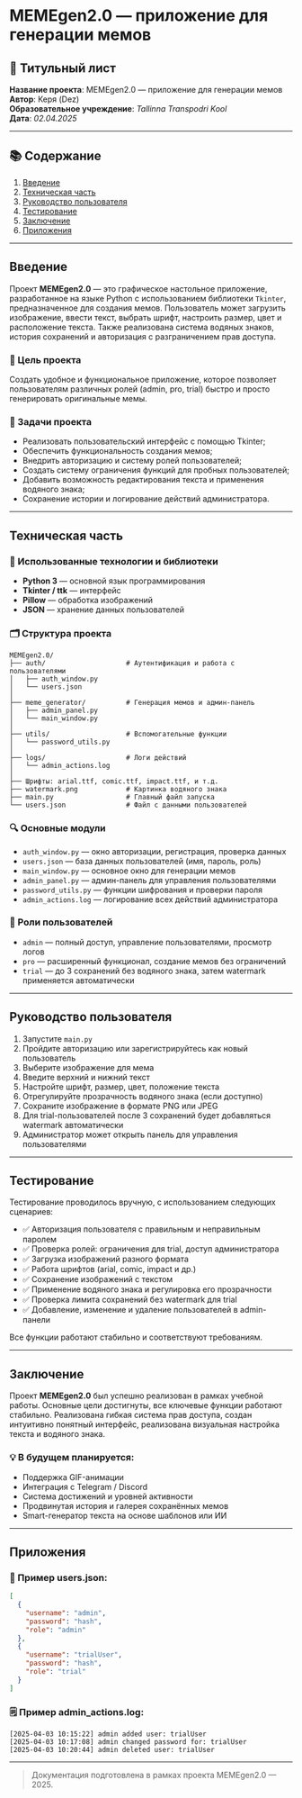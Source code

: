 # MEMEgen2.0 — приложение для генерации мемов

## 📄 Титульный лист

**Название проекта**: MEMEgen2.0 — приложение для генерации мемов  
**Автор**: Керя (Dez)  
**Образовательное учреждение**: *Tallinna Transpodri Kool*  
**Дата**: *02.04.2025*

---

## 📚 Содержание

1. [Введение](#введение)  
2. [Техническая часть](#техническая-часть)  
3. [Руководство пользователя](#руководство-пользователя)  
4. [Тестирование](#тестирование)  
5. [Заключение](#заключение)  
6. [Приложения](#приложения)

---

## Введение

Проект **MEMEgen2.0** — это графическое настольное приложение, разработанное на языке Python с использованием библиотеки `Tkinter`, предназначенное для создания мемов. Пользователь может загрузить изображение, ввести текст, выбрать шрифт, настроить размер, цвет и расположение текста. Также реализована система водяных знаков, история сохранений и авторизация с разграничением прав доступа.

### 🎯 Цель проекта
Создать удобное и функциональное приложение, которое позволяет пользователям различных ролей (admin, pro, trial) быстро и просто генерировать оригинальные мемы.

### 🧩 Задачи проекта
- Реализовать пользовательский интерфейс с помощью Tkinter;
- Обеспечить функциональность создания мемов;
- Внедрить авторизацию и систему ролей пользователей;
- Создать систему ограничения функций для пробных пользователей;
- Добавить возможность редактирования текста и применения водяного знака;
- Сохранение истории и логирование действий администратора.

---

## Техническая часть

### 🧪 Использованные технологии и библиотеки
- **Python 3** — основной язык программирования  
- **Tkinter / ttk** — интерфейс  
- **Pillow** — обработка изображений  
- **JSON** — хранение данных пользователей

### 🗂 Структура проекта
```
MEMEgen2.0/
├── auth/                    # Аутентификация и работа с пользователями
│   ├── auth_window.py
│   └── users.json
│
├── meme_generator/          # Генерация мемов и админ-панель
│   ├── admin_panel.py
│   └── main_window.py
│
├── utils/                   # Вспомогательные функции
│   └── password_utils.py
│
├── logs/                    # Логи действий
│   └── admin_actions.log
│
├── Шрифты: arial.ttf, comic.ttf, impact.ttf, и т.д.
├── watermark.png            # Картинка водяного знака
├── main.py                  # Главный файл запуска
└── users.json               # Файл с данными пользователей
```

### 🔍 Основные модули
- `auth_window.py` — окно авторизации, регистрация, проверка данных
- `users.json` — база данных пользователей (имя, пароль, роль)
- `main_window.py` — основное окно для генерации мемов
- `admin_panel.py` — админ-панель для управления пользователями
- `password_utils.py` — функции шифрования и проверки пароля
- `admin_actions.log` — логирование всех действий администратора

### 👥 Роли пользователей
- `admin` — полный доступ, управление пользователями, просмотр логов
- `pro` — расширенный функционал, создание мемов без ограничений
- `trial` — до 3 сохранений без водяного знака, затем watermark применяется автоматически

---

## Руководство пользователя

1. Запустите `main.py`
2. Пройдите авторизацию или зарегистрируйтесь как новый пользователь
3. Выберите изображение для мема
4. Введите верхний и нижний текст
5. Настройте шрифт, размер, цвет, положение текста
6. Отрегулируйте прозрачность водяного знака (если доступно)
7. Сохраните изображение в формате PNG или JPEG
8. Для trial-пользователей после 3 сохранений будет добавляться watermark автоматически
9. Администратор может открыть панель для управления пользователями

---

## Тестирование

Тестирование проводилось вручную, с использованием следующих сценариев:
- ✅ Авторизация пользователя с правильным и неправильным паролем
- ✅ Проверка ролей: ограничения для trial, доступ администратора
- ✅ Загрузка изображений разного формата
- ✅ Работа шрифтов (arial, comic, impact и др.)
- ✅ Сохранение изображений с текстом
- ✅ Применение водяного знака и регулировка его прозрачности
- ✅ Проверка лимита сохранений без watermark для trial
- ✅ Добавление, изменение и удаление пользователей в admin-панели

Все функции работают стабильно и соответствуют требованиям.

---

## Заключение

Проект **MEMEgen2.0** был успешно реализован в рамках учебной работы. Основные цели достигнуты, все ключевые функции работают стабильно. Реализована гибкая система прав доступа, создан интуитивно понятный интерфейс, реализована визуальная настройка текста и водяного знака.

### 💡 В будущем планируется:
- Поддержка GIF-анимации
- Интеграция с Telegram / Discord
- Система достижений и уровней активности
- Продвинутая история и галерея сохранённых мемов
- Smart-генератор текста на основе шаблонов или ИИ

---

## Приложения

### 📂 Пример users.json:
```json
[
  {
    "username": "admin",
    "password": "hash",
    "role": "admin"
  },
  {
    "username": "trialUser",
    "password": "hash",
    "role": "trial"
  }
]
```

### 🗒 Пример admin_actions.log:
```
[2025-04-03 10:15:22] admin added user: trialUser
[2025-04-03 10:17:08] admin changed password for: trialUser
[2025-04-03 10:20:44] admin deleted user: trialUser
```

---

> Документация подготовлена в рамках проекта MEMEgen2.0 — 2025.

